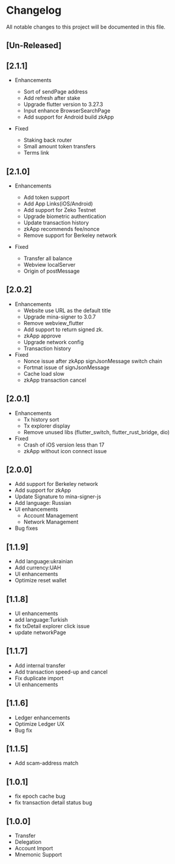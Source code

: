 # Changelog
All notable changes to this project will be documented in this file.


## [Un-Released]

## [2.1.1]
- Enhancements
    - Sort of sendPage address 
    - Add refresh after stake
    - Upgrade flutter version to 3.27.3
    - Input enhance BrowserSearchPage
    - Add support for Android build zkApp

- Fixed
    - Staking back router
    - Small amount token transfers
    - Terms link


## [2.1.0]
- Enhancements
    - Add token support
    - Add App Links(iOS/Android)
    - Add support for Zeko Testnet
    - Upgrade biometric authentication
    - Update transaction history
    - zkApp recommends fee/nonce
    - Remove support for Berkeley network

- Fixed
    - Transfer all balance
    - Webview localServer
    - Origin of postMessage


## [2.0.2]    
- Enhancements
    - Website use URL as the default title
    - Upgrade mina-signer to 3.0.7
    - Remove webview_flutter
    - Add support to return signed zk.
    - zkApp approve
    - Upgrade network config
    - Transaction history
- Fixed
    - Nonce issue after zkApp signJsonMessage switch chain
    - Fortmat issue of signJsonMessage
    - Cache load slow
    - zkApp transaction cancel

## [2.0.1]
- Enhancements
    - Tx history sort
    - Tx explorer display
    - Remove unused libs (flutter_switch, flutter_rust_bridge, dio)
- Fixed
    - Crash of iOS version less than 17
    - zkApp without icon connect issue

## [2.0.0]
- Add support for Berkeley network
- Add support for zkApp
- Update Signature to mina-signer-js
- Add language: Russian
- UI enhancements
    - Account Management
    - Network Management
- Bug fixes

## [1.1.9]
- Add language:ukrainian
- Add currency:UAH
- UI enhancements
- Optimize reset wallet

## [1.1.8]
- UI enhancements
- add language:Turkish
- fix txDetail explorer click issue
- update networkPage

## [1.1.7]
- Add internal transfer
- Add transaction speed-up and cancel
- Fix duplicate import
- UI enhancements

## [1.1.6]
- Ledger enhancements
- Optimize Ledger UX
- Bug fix

## [1.1.5]
- Add scam-address match

## [1.0.1]
- fix epoch cache bug
- fix transaction detail status bug

## [1.0.0]
- Transfer
- Delegation
- Account Import
- Mnemonic Support
